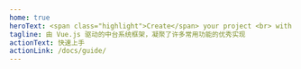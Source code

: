 ```yaml
---
home: true
heroText: <span class="highlight">Create</span> your project <br> with <span class="highlight">Sonic</span>
tagline: 由 Vue.js 驱动的中台系统框架，凝聚了许多常用功能的优秀实现
actionText: 快速上手
actionLink: /docs/guide/
---
```

